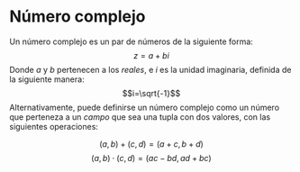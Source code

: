 # Número complejo

Un número complejo es un par de números de la siguiente forma:
$$z = a+bi$$
Donde $a$ y $b$ pertenecen a los *reales*, e $i$ es la unidad imaginaria, definida de la siguiente manera:
$$i=\sqrt{-1}$$
Alternativamente, puede definirse un número complejo como un número que perteneza a un *campo* que sea una tupla con dos valores, con las siguientes operaciones:

$$(a,b)+(c,d) = (a+c,b+d)$$
$$(a,b)·(c,d) = (ac-bd,ad+bc)$$

